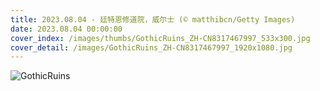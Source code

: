 ```yaml
---
title: 2023.08.04 - 廷特恩修道院，威尔士 (© matthibcn/Getty Images)
date: 2023.08.04 00:00:00
cover_index: /images/thumbs/GothicRuins_ZH-CN8317467997_533x300.jpg
cover_detail: /images/GothicRuins_ZH-CN8317467997_1920x1080.jpg
---
```


![GothicRuins](/images/GothicRuins_ZH-CN8317467997_1920x1080.jpg)
